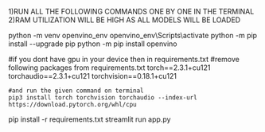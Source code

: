 1)RUN ALL THE FOLLOWING COMMANDS ONE BY ONE IN THE TERMINAL
2)RAM UTILIZATION WILL BE HIGH AS ALL MODELS WILL BE LOADED

python -m venv openvino_env
openvino_env\Scripts\activate
python -m pip install --upgrade pip
python -m pip install openvino

#if you dont have gpu in your device then in requirements.txt
    #remove following packages from requirements.txt
        torch==2.3.1+cu121
        torchaudio==2.3.1+cu121
        torchvision==0.18.1+cu121

    #and run the given command on terminal
    pip3 install torch torchvision torchaudio --index-url https://download.pytorch.org/whl/cpu

pip install -r requirements.txt
streamlit run app.py
